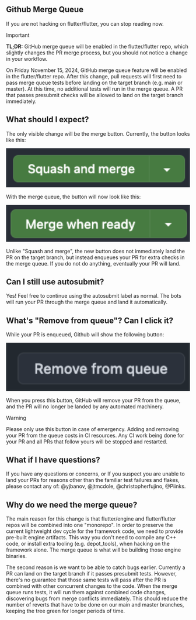 ## Github Merge Queue

If you are not hacking on flutter/flutter, you can stop reading now.

> [!IMPORTANT]
> **TL;DR:** GitHub merge queue will be enabled in the flutter/flutter repo, which slightly changes the PR merge process, but you should not notice a change in your workflow.

On Friday November 15, 2024, GitHub merge queue feature will be enabled in the flutter/flutter repo. After this change, pull requests will first need to pass merge queue tests before landing on the target branch (e.g. main or master). At this time, no additional tests will run in the merge queue. A PR that passes presubmit checks will be allowed to land on the target branch immediately.

## What should I expect?
The only visible change will be the merge button. Currently, the button looks like this:

![Squash and merge button](https://github.com/flutter/assets-for-api-docs/blob/main/assets/wiki/squash_merge.png)

With the merge queue, the button will now look like this:

![Merge when ready button](https://github.com/flutter/assets-for-api-docs/blob/main/assets/wiki/merge_ready.png)


Unlike "Squash and merge", the new button does not immediately land the PR on the target branch, but instead enqueues your PR for extra checks in the merge queue. If you do not do anything, eventually your PR will land.

## Can I still use autosubmit?
Yes! Feel free to continue using the autosubmit label as normal. The bots will run your PR through the merge queue and land it automatically.

## What's "Remove from queue"? Can I click it?
While your PR is enqueued, Github will show the following button:

![Remove from queue button](https://github.com/flutter/assets-for-api-docs/blob/main/assets/wiki/remove_queue.png)

When you press this button, GitHub will remove your PR from the queue, and the PR will no longer be landed by any automated machinery.

> [!WARNING]
> Please only use this button in case of emergency. Adding and removing your PR from the queue costs in CI resources. Any CI work being done for your PR and all PRs that follow yours will be stopped and restarted.

## What if I have questions?
If you have any questions or concerns, or If you suspect you are unable to land your PRs for reasons other than the familiar test failures and flakes, please contact any of: @yjbanov, @jtmcdole, @christopherfujino, @Piinks.

## Why do we need the merge queue?
The main reason for this change is that flutter/engine and flutter/flutter repos will be combined into one "monorepo". In order to preserve the current lightweight dev cycle for the framework code, we need to provide pre-built engine artifacts. This way you don't need to compile any C++ code, or install extra tooling (e.g. depot_tools), when hacking on the framework alone. The merge queue is what will be building those engine binaries.

The second reason is we want to be able to catch bugs earlier. Currently a PR can land on the target branch if it passes presubmit tests. However, there's no guarantee that those same tests will pass after the PR is combined with other concurrent changes to the code. When the merge queue runs tests, it will run them against combined code changes, discovering bugs from merge conflicts immediately. This should reduce the number of reverts that have to be done on our main and master branches, keeping the tree green for longer periods of time.

